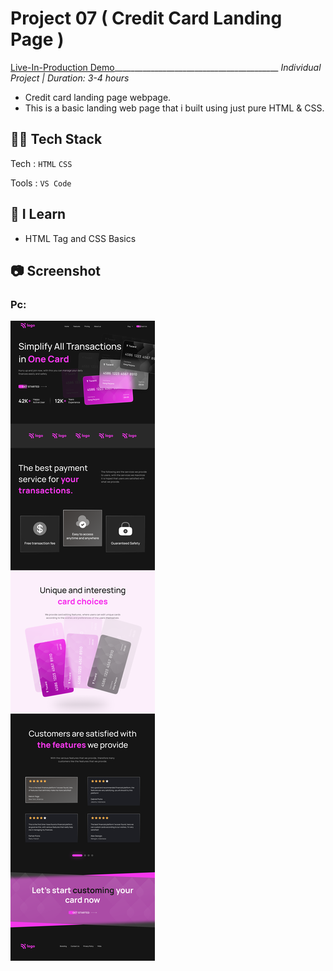 # Project 07 ( Credit Card Landing Page )
[Live-In-Production Demo](https://creditcardlandingpagepk.netlify.app/)_________________________________________ _Individual Project | Duration: 3-4 hours_ <br>
- Credit card landing page webpage. <br>
- This is a basic landing web page that i built using just pure HTML & CSS.

## 👨‍💻 Tech Stack
Tech : `HTML` `CSS` <br>

Tools : `VS Code`

## 📝 I Learn
- HTML Tag and CSS Basics

## 📷 Screenshot

### Pc:

<img src="./output/CREDIT_CARD_LANDING_PAGE.png" alt="Output">





